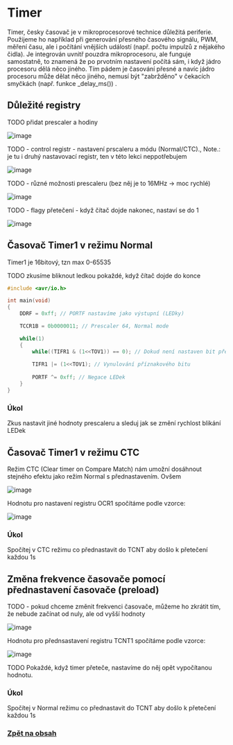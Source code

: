 # Timer

Timer, česky časovač je v mikroprocesorové technice důležitá periferie. Použijeme ho například při generování přesného časového signálu, PWM, měření času, ale i počítání vnějších událostí (např. počtu impulzů z nějakého čidla). Je integrován uvnitř pouzdra mikroprocesoru, ale funguje samostatně, to znamená že po prvotním nastavení počítá sám, i když jádro procesoru dělá něco jiného. Tím pádem je časování přesné a navíc jádro procesoru může dělat něco jiného, nemusí být "zabržděno" v čekacích smyčkách (např. funkce _delay_ms()) .

## Důležité registry

TODO přidat prescaler a hodiny

![image](https://github.com/user-attachments/assets/e0050a5c-eaf3-42a2-aa40-e599c1ef03e0)

TODO - control registr - nastavení prscaleru a módu (Normal/CTC)., Note.: je tu i druhý nastavovací registr, ten v této lekci neppotřebujem

![image](https://github.com/user-attachments/assets/f3b9f741-abce-4b6b-bf90-b0c40e429165)

TODO - různé možnosti prescaleru (bez něj je to 16MHz -> moc rychlé)

![image](https://github.com/user-attachments/assets/c8ab9daf-110e-46c4-9ba4-a1f7df43ef43)



TODO - flagy přetečení - když čítač dojde nakonec, nastaví se do 1

![image](https://github.com/user-attachments/assets/d9c9c9f0-933f-4f83-bc20-c1f9b1b2ffbf)


## Časovač Timer1 v režimu Normal

Timer1 je 16bitový, tzn max 0-65535

TODO zkusíme bliknout ledkou pokaždé, když čítač dojde do konce

```C
#include <avr/io.h>

int main(void)
{
	DDRF = 0xff; // PORTF nastavíme jako výstupní (LEDky)

	TCCR1B = 0b0000011; // Prescaler 64, Normal mode

	while(1)
	{
		while((TIFR1 & (1<<TOV1)) == 0); // Dokud není nastaven bit přetečení časovače, nedělej nic
		
		TIFR1 |= (1<<TOV1); // Vynulování příznakového bitu
		
		PORTF ^= 0xff; // Negace LEDek
	}
}

```

### Úkol
Zkus nastavit jiné hodnoty prescaleru a sleduj jak se změní rychlost blikání LEDek

## Časovač Timer1 v režimu CTC
Režim CTC (Clear timer on Compare Match) nám umožní dosáhnout stejného efektu jako režim Normal s přednastavením. Ovšem 

![image](https://github.com/user-attachments/assets/8d2910e8-3add-4462-b892-426b771df6f6)

Hodnotu pro nastavení registru OCR1 spočítáme podle vzorce:

![image](https://github.com/user-attachments/assets/fa05b1f2-aba1-4796-b380-07afbf4027fd)


### Úkol
Spočítej v CTC režimu co přednastavit do TCNT aby došlo k přetečení každou 1s


## Změna frekvence časovače pomocí přednastavení časovače (preload)

TODO - pokud chceme změnit frekvenci časovače, můžeme ho zkrátit tím, že nebude začínat od nuly, ale od vyšší hodnoty

![image](https://github.com/user-attachments/assets/065ff747-06ff-49ed-b3b2-4533922b9b37)

Hodnotu pro přednsastavení registru TCNT1 spočítáme podle vzorce:

![image](https://github.com/user-attachments/assets/bdaa10f3-8dca-4608-b075-b84bdd6b398c)

TODO Pokaždé, když timer přeteče, nastavíme do něj opět vypočítanou hodnotu.

### Úkol
Spočítej v Normal režimu co přednastavit do TCNT aby došlo k přetečení každou 1s


### [Zpět na obsah](README.md)
